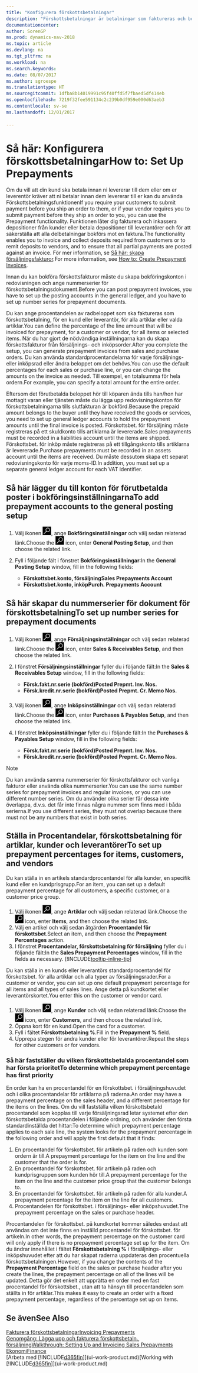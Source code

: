 ```yaml
---
title: "Konfigurera förskottsbetalningar"
description: "Förskottsbetalningar är betalningar som faktureras och bokförs för en försäljnings- eller inköpsorder före slutfaktureringen. Du kan till exempel kräva en deposition innan du tillverkar artiklar mot order eller också kan du kräva betalning innan du levererar artiklar till en kund. Med hjälp av funktionen för förskottsbetalning kan du fakturera och inkassera depositioner från kunder eller betala depositioner till leverantörer. På så sätt kan du se till att alla betalningar bokförs mot en faktura."
documentationcenter: 
author: SorenGP
ms.prod: dynamics-nav-2018
ms.topic: article
ms.devlang: na
ms.tgt_pltfrm: na
ms.workload: na
ms.search.keywords: 
ms.date: 08/07/2017
ms.author: sgroespe
ms.translationtype: HT
ms.sourcegitcommit: 1dfba8b14019991c95f40ffd5f7fbaed5df414eb
ms.openlocfilehash: 7219f32fee591134c2c239b0df959e000d63aeb3
ms.contentlocale: sv-se
ms.lasthandoff: 12/01/2017

---
```

# <a name="how-to-set-up-prepayments"></a><span data-ttu-id="b549b-106">Så här: Konfigurera förskottsbetalningar</span><span class="sxs-lookup"><span data-stu-id="b549b-106">How to: Set Up Prepayments</span></span>
<span data-ttu-id="b549b-107">Om du vill att din kund ska betala innan ni levererar till dem eller om er leverentör kräver att ni betalar innan dem levererar till er kan du använda Förskottsbetalningsfunktionen</span><span class="sxs-lookup"><span data-stu-id="b549b-107">If you require your customers to submit payment before you ship an order to them, or if your vendor requires you to submit payment before they ship an order to you, you can use the Prepayment functionality.</span></span> <span data-ttu-id="b549b-108">Funktionen låter dig fakturera och inkassera depositioner från kunder eller betala depositioner till leverantörer och för att säkerställa att alla delbetalningar bokförs mot en faktura.</span><span class="sxs-lookup"><span data-stu-id="b549b-108">The functionality enables you to invoice and collect deposits required from customers or to remit deposits to vendors, and to ensure that all partial payments are posted against an invoice.</span></span> <span data-ttu-id="b549b-109">För mer information, se [Så här: skapa försäljningsfakturor](finance-how-to-create-prepayment-invoices.md).</span><span class="sxs-lookup"><span data-stu-id="b549b-109">For more information, see [How to: Create Prepayment Invoices](finance-how-to-create-prepayment-invoices.md).</span></span>

<span data-ttu-id="b549b-110">Innan du kan bokföra förskottsfakturor måste du skapa bokföringskonton i redovisningen och ange nummerserier för förskottsbetalningsdokument.</span><span class="sxs-lookup"><span data-stu-id="b549b-110">Before you can post prepayment invoices, you have to set up the posting accounts in the general ledger, and you have to set up number series for prepayment documents.</span></span>  

<span data-ttu-id="b549b-111">Du kan ange procentandelen av radbeloppet som ska faktureras som förskottsbetalning, för en kund eller leverantör, för alla artiklar eller valda artiklar.</span><span class="sxs-lookup"><span data-stu-id="b549b-111">You can define the percentage of the line amount that will be invoiced for prepayment, for a customer or vendor, for all items or selected items.</span></span> <span data-ttu-id="b549b-112">När du har gjort de nödvändiga inställningarna kan du skapa förskottsfakturor från försäljnings- och inköpsorder.</span><span class="sxs-lookup"><span data-stu-id="b549b-112">After you complete the setup, you can generate prepayment invoices from sales and purchase orders.</span></span> <span data-ttu-id="b549b-113">Du kan använda standardprocentandelarna för varje försäljnings- eller inköpsrad eller ändra beloppet om det behövs.</span><span class="sxs-lookup"><span data-stu-id="b549b-113">You can use the default percentages for each sales or purchase line, or you can change the amounts on the invoice as needed.</span></span> <span data-ttu-id="b549b-114">Till exempel, en totalsumma för hela ordern.</span><span class="sxs-lookup"><span data-stu-id="b549b-114">For example, you can specify a total amount for the entire order.</span></span>  

<span data-ttu-id="b549b-115">Eftersom det förutbetalda beloppet hör till köparen ända tills han/hon har mottagit varan eller tjänsten måste du lägga upp redovisningskonton för förskottsbetalningarna tills slutfakturan är bokförd.</span><span class="sxs-lookup"><span data-stu-id="b549b-115">Because the prepaid amount belongs to the buyer until they have received the goods or services, you need to set up general ledger accounts to hold the prepayment amounts until the final invoice is posted.</span></span> <span data-ttu-id="b549b-116">Förskottsbet. för försäljning måste registreras på ett skuldkonto tills artiklarna är levererade.</span><span class="sxs-lookup"><span data-stu-id="b549b-116">Sales prepayments must be recorded in a liabilities account until the items are shipped.</span></span> <span data-ttu-id="b549b-117">Förskottsbet. för inköp måste registreras på ett tillgångskonto tills artiklarna är levererade.</span><span class="sxs-lookup"><span data-stu-id="b549b-117">Purchase prepayments must be recorded in an assets account until the items are received.</span></span> <span data-ttu-id="b549b-118">Du måste dessutom skapa ett separat redovisningskonto för varje moms-ID.</span><span class="sxs-lookup"><span data-stu-id="b549b-118">In addition, you must set up a separate general ledger account for each VAT identifier.</span></span>

## <a name="to-add-prepayment-accounts-to-the-general-posting-setup"></a><span data-ttu-id="b549b-119">Så här lägger du till konton för förutbetalda poster i bokföringsinställningarna</span><span class="sxs-lookup"><span data-stu-id="b549b-119">To add prepayment accounts to the general posting setup</span></span>  

1. <span data-ttu-id="b549b-120">Välj ikonen ![Söka efter sida eller rapport](media/ui-search/search_small.png "ikonen Söka efter sida eller rapport"), ange **Bokföringsinställningar** och välj sedan relaterad länk.</span><span class="sxs-lookup"><span data-stu-id="b549b-120">Choose the ![Search for Page or Report](media/ui-search/search_small.png "Search for Page or Report icon") icon, enter **General Posting Setup**, and then choose the related link.</span></span>
2. <span data-ttu-id="b549b-121">Fyll i följande fält i fönstret **Bokföringsinställningar**:</span><span class="sxs-lookup"><span data-stu-id="b549b-121">In the **General Posting Setup** window, fill in the following fields:</span></span>  

    - <span data-ttu-id="b549b-122">**Förskottsbet.konto, försäljning**</span><span class="sxs-lookup"><span data-stu-id="b549b-122">**Sales Prepayments Account**</span></span>  
    - <span data-ttu-id="b549b-123">**Förskottsbet.konto, inköp**</span><span class="sxs-lookup"><span data-stu-id="b549b-123">**Purch. Prepayments Account**</span></span>  

## <a name="to-set-up-number-series-for-prepayment-documents"></a><span data-ttu-id="b549b-124">Så här skapar du nummerserier för dokument för förskottsbetalning</span><span class="sxs-lookup"><span data-stu-id="b549b-124">To set up number series for prepayment documents</span></span>  

1. <span data-ttu-id="b549b-125">Välj ikonen ![Söka efter sida eller rapport](media/ui-search/search_small.png "ikonen Söka efter sida eller rapport"), ange **Försäljningsinställningar** och välj sedan relaterad länk.</span><span class="sxs-lookup"><span data-stu-id="b549b-125">Choose the ![Search for Page or Report](media/ui-search/search_small.png "Search for Page or Report icon") icon, enter **Sales & Receivables Setup**, and then choose the related link.</span></span>
2. <span data-ttu-id="b549b-126">I fönstret **Försäljningsinställningar** fyller du i följande fält:</span><span class="sxs-lookup"><span data-stu-id="b549b-126">In the **Sales & Receivables Setup** window, fill in the following fields:</span></span>  

   - <span data-ttu-id="b549b-127">**Försk.fakt.nr.serie (bokförd)**</span><span class="sxs-lookup"><span data-stu-id="b549b-127">**Posted Prepmt. Inv. Nos.**</span></span>
   - <span data-ttu-id="b549b-128">**Försk.kredit.nr.serie (bokförd)**</span><span class="sxs-lookup"><span data-stu-id="b549b-128">**Posted Prepmt. Cr. Memo Nos.**</span></span>

1. <span data-ttu-id="b549b-129">Välj ikonen ![Söka efter sida eller rapport](media/ui-search/search_small.png "ikonen Söka efter sida eller rapport"), ange **Inköpsinställningar** och välj sedan relaterad länk.</span><span class="sxs-lookup"><span data-stu-id="b549b-129">Choose the ![Search for Page or Report](media/ui-search/search_small.png "Search for Page or Report icon") icon, enter **Purchases & Payables Setup**, and then choose the related link.</span></span>
2. <span data-ttu-id="b549b-130">I fönstret **Inköpsinställningar** fyller du i följande fält:</span><span class="sxs-lookup"><span data-stu-id="b549b-130">In the **Purchases & Payables Setup** window, fill in the following fields:</span></span>

    - <span data-ttu-id="b549b-131">**Försk.fakt.nr.serie (bokförd)**</span><span class="sxs-lookup"><span data-stu-id="b549b-131">**Posted Prepmt. Inv. Nos.**</span></span>
    - <span data-ttu-id="b549b-132">**Försk.kredit.nr.serie (bokförd)**</span><span class="sxs-lookup"><span data-stu-id="b549b-132">**Posted Prepmt. Cr. Memo Nos.**</span></span>

> [!NOTE]  
>  <span data-ttu-id="b549b-133">Du kan använda samma nummerserier för förskottsfakturor och vanliga fakturor eller använda olika nummerserier.</span><span class="sxs-lookup"><span data-stu-id="b549b-133">You can use the same number series for prepayment invoices and regular invoices, or you can use different number series.</span></span> <span data-ttu-id="b549b-134">Om du använder olika serier får dessa inte överlappa, d.v.s. det får inte finnas några nummer som finns med i båda serierna.</span><span class="sxs-lookup"><span data-stu-id="b549b-134">If you use different series, they must not overlap because there must not be any numbers that exist in both series.</span></span>  

## <a name="to-set-up-prepayment-percentages-for-items-customers-and-vendors"></a><span data-ttu-id="b549b-135">Ställa in Procentandelar, förskottsbetalning för artiklar, kunder och leverantörer</span><span class="sxs-lookup"><span data-stu-id="b549b-135">To set up prepayment percentages for items, customers, and vendors</span></span>  
<span data-ttu-id="b549b-136">Du kan ställa in en artikels standardprocentandel för alla kunder, en specifik kund eller en kundprisgrupp.</span><span class="sxs-lookup"><span data-stu-id="b549b-136">For an item, you can set up a default prepayment percentage for all customers, a specific customer, or a customer price group.</span></span>  

1. <span data-ttu-id="b549b-137">Välj ikonen ![Söka efter sida eller rapport](media/ui-search/search_small.png "ikonen Söka efter sida eller rapport"), ange **Artiklar** och välj sedan relaterad länk.</span><span class="sxs-lookup"><span data-stu-id="b549b-137">Choose the ![Search for Page or Report](media/ui-search/search_small.png "Search for Page or Report icon") icon, enter **Items**, and then choose the related link.</span></span>
2. <span data-ttu-id="b549b-138">Välj en artikel och välj sedan åtgärden **Procentandel för förskottsbet**.</span><span class="sxs-lookup"><span data-stu-id="b549b-138">Select an item, and then choose the **Prepayment Percentages** action.</span></span>  
3. <span data-ttu-id="b549b-139">I fönstret **Procentandelar, förskottsbetalning för försäljning** fyller du i följande fält:</span><span class="sxs-lookup"><span data-stu-id="b549b-139">In the **Sales Prepayment Percentages** window, fill in the fields as necessary.</span></span> [!INCLUDE[tooltip-inline-tip](includes/tooltip-inline-tip_md.md)]

<span data-ttu-id="b549b-140">Du kan ställa in en kunds eller leverantörs standardprocentandel för förskottsbet. för alla artiklar och alla typer av försäljningsrader.</span><span class="sxs-lookup"><span data-stu-id="b549b-140">For a customer or vendor, you can set up one default prepayment percentage for all items and all types of sales lines.</span></span> <span data-ttu-id="b549b-141">Ange detta på kundkortet eller leverantörskortet.</span><span class="sxs-lookup"><span data-stu-id="b549b-141">You enter this on the customer or vendor card.</span></span>

1. <span data-ttu-id="b549b-142">Välj ikonen ![Söka efter sida eller rapport](media/ui-search/search_small.png "ikonen Söka efter sida eller rapport"), ange **Kunder** och välj sedan relaterad länk.</span><span class="sxs-lookup"><span data-stu-id="b549b-142">Choose the ![Search for Page or Report](media/ui-search/search_small.png "Search for Page or Report icon") icon, enter **Customers**, and then choose the related link.</span></span>
2. <span data-ttu-id="b549b-143">Öppna kort för en kund.</span><span class="sxs-lookup"><span data-stu-id="b549b-143">Open the card for a customer.</span></span>
3. <span data-ttu-id="b549b-144">Fyll i fältet **Förskottsbetalning %**.</span><span class="sxs-lookup"><span data-stu-id="b549b-144">Fill in the **Prepayment %** field.</span></span>
4. <span data-ttu-id="b549b-145">Upprepa stegen för andra kunder eller för leverantörer.</span><span class="sxs-lookup"><span data-stu-id="b549b-145">Repeat the steps for other customers or for vendors.</span></span>  

### <a name="to-determine-which-prepayment-percentage-has-first-priority"></a><span data-ttu-id="b549b-146">Så här fastställer du vilken förskottsbetalda procentandel som har första prioritet</span><span class="sxs-lookup"><span data-stu-id="b549b-146">To determine which prepayment percentage has first priority</span></span>  
<span data-ttu-id="b549b-147">En order kan ha en procentandel för en förskottsbet. i försäljningshuvudet och i olika procentandelar för artiklarna på raderna.</span><span class="sxs-lookup"><span data-stu-id="b549b-147">An order may have a prepayment percentage on the sales header, and a different percentage for the items on the lines.</span></span> <span data-ttu-id="b549b-148">Om du vill fastställa vilken förskottsbetald procentandel som kopplas till varje försäljningsrad letar systemet efter den förskottsbetalda procentandelen i följande ordning, och använder den första standardinställda det hittar:</span><span class="sxs-lookup"><span data-stu-id="b549b-148">To determine which prepayment percentage applies to each sale line, the system looks for the prepayment percentage in the following order and will apply the first default that it finds:</span></span>  
1. <span data-ttu-id="b549b-149">En procentandel för förskottsbet. för artikeln på raden och kunden som ordern är till.</span><span class="sxs-lookup"><span data-stu-id="b549b-149">A prepayment percentage for the item on the line and the customer that the order is for.</span></span>  
2. <span data-ttu-id="b549b-150">En procentandel för förskottsbet. för artikeln på raden och kundprisgruppen som kunden hör till.</span><span class="sxs-lookup"><span data-stu-id="b549b-150">A prepayment percentage for the item on the line and the customer price group that the customer belongs to.</span></span>  
3. <span data-ttu-id="b549b-151">En procentandel för förskottsbet. för artikeln på raden för alla kunder.</span><span class="sxs-lookup"><span data-stu-id="b549b-151">A prepayment percentage for the item on the line for all customers.</span></span>  
4. <span data-ttu-id="b549b-152">Procentandelen för förskottsbet. i försäljnings- eller inköpshuvudet.</span><span class="sxs-lookup"><span data-stu-id="b549b-152">The prepayment percentage on the sales or purchase header.</span></span>  

<span data-ttu-id="b549b-153">Procentandelen för förskottsbet. på kundkortet kommer således endast att användas om det inte finns en inställd procentandel för förskottsbet. för artikeln.</span><span class="sxs-lookup"><span data-stu-id="b549b-153">In other words, the prepayment percentage on the customer card will only apply if there is no prepayment percentage set up for the item.</span></span> <span data-ttu-id="b549b-154">Om du ändrar innehållet i fältet **Förskottsbetalning %** i försäljnings- eller inköpshuvudet efter att du har skapat raderna uppdateras den procentuella förskottsbetalningen.</span><span class="sxs-lookup"><span data-stu-id="b549b-154">However, if you change the contents of the **Prepayment Percentage** field on the sales or purchase header after you create the lines, the prepayment percentage on all of the lines will be updated.</span></span> <span data-ttu-id="b549b-155">Detta gör det enkelt att upprätta en order med en fast procentandel för förskottsbet., utan att ta hänsyn till procentandelen som ställts in för artiklar.</span><span class="sxs-lookup"><span data-stu-id="b549b-155">This makes it easy to create an order with a fixed prepayment percentage, regardless of the percentage set up on items.</span></span>

## <a name="see-also"></a><span data-ttu-id="b549b-156">Se även</span><span class="sxs-lookup"><span data-stu-id="b549b-156">See Also</span></span>  
[<span data-ttu-id="b549b-157">Fakturera förskottsbetalningar</span><span class="sxs-lookup"><span data-stu-id="b549b-157">Invoicing Prepayments</span></span>](finance-invoice-prepayments.md)  
[<span data-ttu-id="b549b-158">Genomgång: Lägga upp och fakturera förskottsbetaln., försäljning</span><span class="sxs-lookup"><span data-stu-id="b549b-158">Walkthrough: Setting Up and Invoicing Sales Prepayments</span></span>](walkthrough-setting-up-and-invoicing-sales-prepayments.md)  
[<span data-ttu-id="b549b-159">Ekonomi</span><span class="sxs-lookup"><span data-stu-id="b549b-159">Finance</span></span>](finance.md)  
<span data-ttu-id="b549b-160">[Arbeta med [!INCLUDE[d365fin](includes/d365fin_md.md)]](ui-work-product.md)</span><span class="sxs-lookup"><span data-stu-id="b549b-160">[Working with [!INCLUDE[d365fin](includes/d365fin_md.md)]](ui-work-product.md)</span></span>

